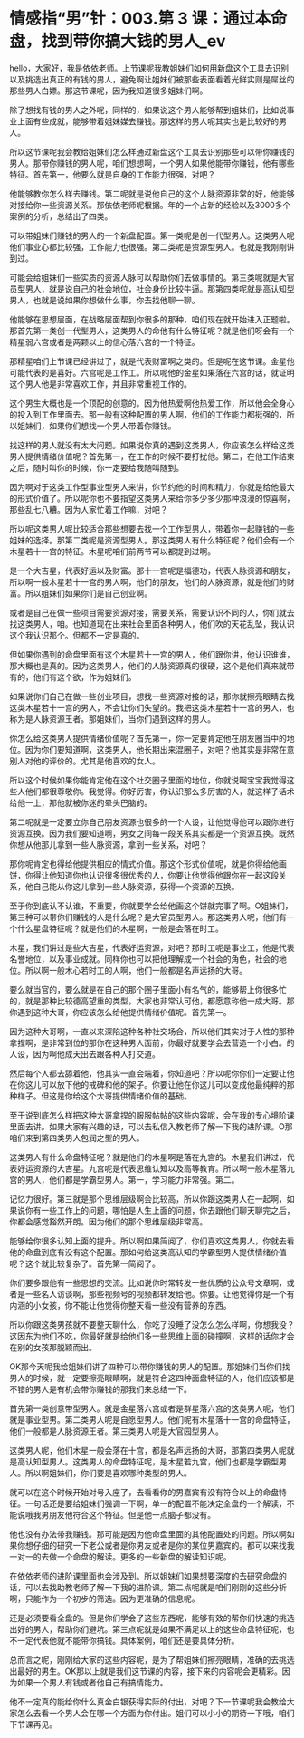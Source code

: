 # 情感指“男”针：003.第 3 课：通过本命盘，找到带你搞大钱的男人_ev

hello，大家好，我是依依老师。上节课呢我教姐妹们如何用新盘这个工具去识别以及挑选出真正的有钱的男人，避免啊让姐妹们被那些表面看着光鲜实则是屌丝的那些男人白嫖。那这节课呢，因为我知道很多姐妹们啊。

除了想找有钱的男人之外呢，同样的，如果说这个男人能够帮到姐妹们，比如说事业上面有些成就，能够带着姐妹媒去赚钱。那这样的男人呢其实也是比较好的男人。

所以这节课呢我会教给姐妹们怎么样通过新盘这个工具去识别那些可以带你赚钱的男人。那带你赚钱的男人呢，咱们想想啊，一个男人如果他能带你赚钱，他有哪些特征。首先第一，他要么就是自身的工作能力很强，对吧？

他能够教你怎么样去赚钱。第二呢就是说他自己的这个人脉资源非常的好，他能够对接给你一些资源关系。那依依老师呢根据。年的一个占新的经验以及3000多个案例的分析，总结出了四类。

可以带姐妹们赚钱的男人的一个新盘配置。第一类呢是创一代型男人。这类男人呢他们事业心都比较强，工作能力也很强。第二类呢是资源型男人。也就是我刚刚讲到过。

可能会给姐妹们一些实质的资源人脉可以帮助你们去做事情的。第三类呢就是大官员型男人，就是说自己的社会地位，社会身份比较牛逼。那第四类呢就是高认知型男人，也就是说如果你想做什么事，你去找他聊一聊。

他能够在思想层面，在战略层面帮到你很多的那种，咱们现在就开始进入正题啦。那首先第一类创一代型男人，这类男人的命他有什么特征呢？就是他们呀会有一个精星弱六宫或者是两颗以上的信心落六宫的一个特征。

那精星咱们上节课已经讲过了，就是代表财富啊之类的。但是呢在这节课。金星他可能代表的是喜好。六宫呢是工作工。所以呢他的金星如果落在六宫的话，就证明这个男人他是非常喜欢工作，并且非常重视工作的。

这个男生大概也是一个顶配的创意的。因为他热爱啊他热爱工作，所以他会全身心的投入到工作里面去。那一般有这种配置的男人啊，他们的工作能力都挺强的，所以姐妹们，如果你们想找一个男人带着你赚钱。

找这样的男人就没有太大问题。如果说你真的遇到这类男人，你应该怎么样给这类男人提供情绪价值呢？首先第一，在工作的时候不要打扰他。第二，在他工作结束之后，随时叫你的时候，你一定要给我随叫随到。

因为啊对于这类工作型事业型男人来讲，你节约他的时间和精力，你就是给他最大的形式价值了。所以呢你也不要指望这类男人来给你多少多少那种浪漫的惊喜啊，那些乱七八糟。因为人家忙着工作嘛，对吧？

所以呢这类男人呢比较适合那些想要去找一个工作型男人，带着你一起赚钱的一些姐妹的选择。那第二类呢是资源型男人。那这类男人有什么特征呢？他们会有一个木星若十一宫的特征。木星呢咱们前两节可以都提到过啊。

是一个大吉星，代表好运以及财富。那十一宫呢是福德功，代表人脉资源和朋友，所以啊一般木星若十一宫的男人啊，他们的朋友，他们的人脉资源，就是他们的财富。所以姐妹们如果你们是自己创业啊。

或者是自己在做一些项目需要资源对接，需要关系，需要认识不同的人，你们就去找这类男人，咱。也知道现在出来社会里面各种男人，他们吹的天花乱坠，我认识这个我认识那个。但都不一定是真的。

但如果你遇到的命盘里面有这个木星若十一宫的男人，他们跟你讲，他认识谁谁，那大概也是真的。因为这类男人，他们的人脉资源真的很硬，这个是他们真来就带有的，他们有这个欲，作为姐妹们。

如果说你们自己在做一些创业项目，想找一些资源对接的话，那你就擦亮眼睛去找这类木星若十一宫的男人，不会让你们失望的。我把这类木星若十一宫的男人，也称为是人脉资源王者。那姐妹们，当你们遇到这样的男人。

你怎么给这类男人提供情绪价值呢？首先第一，你一定要肯定他在朋友圈当中的地位。因为你们要知道啊，这类男人，他长期出来混圈子，对吧？他其实是非常在意别人对他的评价的。尤其是他喜欢的女人。

所以这个时候如果你能肯定他在这个社交圈子里面的地位，你就说啊宝宝我觉得这些人他们都很尊敬你。我觉得。你好厉害，你认识那么多厉害的人，就这样子话术给他一上，那他就被你迷的晕头巴脑的。

第二呢就是一定要立你自己朋友资源也很多的一个人设，让他觉得他可以跟你进行资源互换。因为我们要知道啊，男女之间每一段关系其实都是一个资源互换。既然你想从他那儿拿到一些人脉资源，拿到一些关系，对吧？

那你呢肯定也得给他提供相应的情式价值。那这个形式价值呢，就是你得给他画饼，你得让他知道你也认识很多很优秀的人，你要让他觉得他跟你在一起这段关系，他自己能从你这儿拿到一些人脉资源，获得一个资源的互换。

至于你到底认不认谁，不重要，你就要学会给他画这个饼就完事了啊。O姐妹们，第三种可以带你们赚钱的人是什么呢？是大官员型男人。那这类男人呢，他们有一个什么星盘特征呢？就是他们的木星啊，一般是会落在时工。

木星，我们讲过是些大吉星，代表好运资源，对吧？那时工呢是事业工，他是代表名誉地位，以及事业成就。同样你也可以把他理解成一个社会的角色，社会的地位。所以啊一般木心若时工的人啊，他们一般都是名声远扬的大哥。

要么就当官的，要么就是在自己的那个圈子里面小有名气的，能够帮上你很多忙的，就是那种比较德高望重的类型，大家也非常认可他，都愿意称他一成大哥。那你遇到这种大哥，你应该怎么给他提供情绪价值呢。首先第一。

因为这种大哥啊，一直以来深陷这种各种社交场合，所以他们其实对于人性的那种拿捏啊，是非常到位的那你在这种男人面前，你最好就要学会去营造一个小白。的人设，因为啊他成天出去跟各种人打交道。

然后每个人都去舔着他，他其实一直会端着，你知道吧？所以呢你你们一定要让他在你这儿可以放下他的戒碑和他的架子。你要让他在你这儿可以变成他最纯粹的那种样子。但这是你给这个大哥提供情绪价值的基础。

至于说到底怎么样把这种大哥拿捏的服服帖帖的这些内容呢，会在我的专心境阶课里面去讲。如果大家有兴趣的话，可以去私信入教老师了解一下我的进阶课。O那咱们来到第四类男人包润之型的男人。

这类男人有什么命盘特征呢？就是他们的木星啊是落在九宫的。木星我们讲过，代表好运资源的大吉星。九宫呢是代表思维认知以及高等教育。所以啊一般木星落九宫的男人，他们都是学霸型男人。第一，学习能力非常强。第二。

记忆力很好。第三就是那个思维层级啊会比较高，所以你跟这类男人在一起啊，如果说你有一些工作上的问题，哪怕是人生上面的问题，你去跟他们聊天聊完之后，你都会感觉豁然开朗。因为他们的那个思维层级非常高。

能够给你很多认知上面的提升。所以啊如果简阅了，你们喜欢这类男人，你就去看他的命盘到底有没有这个配置。那如何给这类高认知的学霸型男人提供情绪价值呢？这个就比较复杂了。首先第一简阅了。

你们要多跟他有一些思想的交流。比如说你时常转发一些优质的公众号文章啊，或者是一些名人访谈啊，那些视频号的视频都转发给他。你要。让他觉得你是一个有内涵的小女孩，你不能让他觉得你整天看一些没有营养的东西。

所以你跟这类男孩就不要整天聊什么，你吃了没睡了没怎么怎么样啊，你想我没？这因东为他们不吃，你最好就是给他们多一些思维上面的碰撞啊，这样的话你才会在别的女孩那脱颖而出。

OK那今天呢我给姐妹们讲了四种可以带你赚钱的男人的配置。那姐妹们当你们找男人的时候，就一定要擦亮眼睛啊，就是符合这四种面盘特征的人，他们应该都是不错的男人是有机会带你赚钱的那我们来总结一下。

首先第一类创意带型男人。就是金星落六宫或者是群星落六宫的这类男人呢，他们就是事业型男。第二类男人呢是自愿型男人。他们呢有木星落十一宫的命盘特征，他们一般都是人脉资源王者。第三类男人呢是大官园型男人。

这类男人呢，他们木星一般会落在十宫，都是名声远扬的大哥，那第四类男人呢就是高认知型男人。这类男人的命盘特征呢，是木星若九宫，他们也都是学霸型男人。所以啊姐妹们，你们要是喜欢哪种类型的男人。

就可以在这个时候开始对号入座了，去看看你的男嘉宾有没有符合以上的命盘特征。一句话还是要给姐妹们强调一下啊，单一的配置不能决定全盘的一个解读，不能说哦我男朋友他符合这个特征。但是他一点脑子都没有。

他也没有办法带我赚钱。那可能是因为他命盘里面的其他配置处的问题。所以啊如果你想仔细的研究一下老公或者是你男友或者是你的某位男嘉宾的。都可以来找我一对一的去做一个命盘的解读。更多的一些新盘的解读知识呢。

在依依老师的进阶课里面也会涉及到。所以姐妹们如果想要深度的去研究命盘的话，可以去找助教老师了解一下我的进阶课。第二点呢就是咱们刚刚的这些分析啊，只能作为一个初步的筛选。因为更准确的信息呢。

还是必须要看全盘的。但是你们学会了这些东西呢，能够有效的帮你们快速的挑选出好的男人，帮助你们避坑。第三点呢就是如果不满足以上的这些命盘特征呢，也不一定代表他就不能带你搞钱。具体案例，咱们还是要具体分析。

总而言之呢，刚刚给大家的这些内容呢，是为了帮姐妹们擦亮眼睛，准确的去挑选出最好的男生。OK那以上就是我们这节课的内容，接下来的内容呢会更精彩。因为如果一个男人有钱或者他自己有搞情能力。

他不一定真的能给你什么真金白银获得实际的付出，对吧？下一节课呢我会教给大家怎么去看一个男人会在哪一个方面为你付出。姐们可以小小的期待一下哦，咱们下节课再见。

